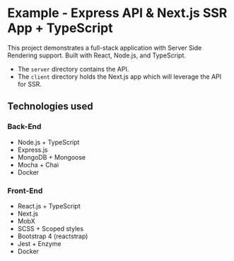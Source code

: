# Example - Express API & Next.js SSR App + TypeScript

This project demonstrates a full-stack application with Server Side Rendering support. Built with React, Node.js, and TypeScript.

- The `server` directory contains the API.
- The `client` directory holds the Next.js app which will leverage the API for SSR.

## Technologies used

### Back-End

- Node.js + TypeScript
- Express.js
- MongoDB + Mongoose
- Mocha + Chai
- Docker

### Front-End

- React.js + TypeScript
- Next.js
- MobX
- SCSS + Scoped styles
- Bootstrap 4 (reactstrap)
- Jest + Enzyme
- Docker

